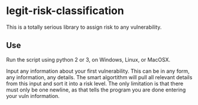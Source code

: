 # legit-risk-classification
This is a totally serious library to assign risk to any vulnerability.

## Use
Run the script using python 2 or 3, on Windows, Linux, or MacOSX.

Input any information about your first vulnerability. This can be in any form, any information, any details. The smart algortithm will pull all relevant details from this input and sort it into a risk level.
The only limitation is that there must only be one newline, as that tells the program you are done entering your vuln information.
